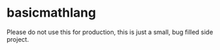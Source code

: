 # basicmathlang

Please do not use this for production, this is just a small, bug filled side project.

